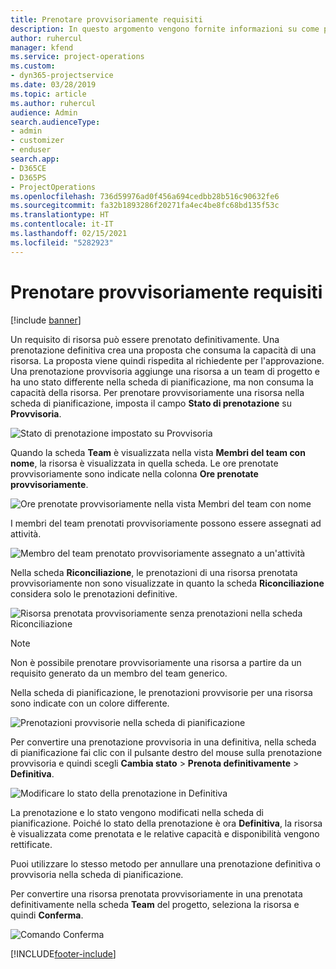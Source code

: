 ```yaml
---
title: Prenotare provvisoriamente requisiti
description: In questo argomento vengono fornite informazioni su come prenotare provvisoriamente i requisiti.
author: ruhercul
manager: kfend
ms.service: project-operations
ms.custom:
- dyn365-projectservice
ms.date: 03/28/2019
ms.topic: article
ms.author: ruhercul
audience: Admin
search.audienceType:
- admin
- customizer
- enduser
search.app:
- D365CE
- D365PS
- ProjectOperations
ms.openlocfilehash: 736d59976ad0f456a694cedbb28b516c90632fe6
ms.sourcegitcommit: fa32b1893286f20271fa4ec4be8fc68bd135f53c
ms.translationtype: HT
ms.contentlocale: it-IT
ms.lasthandoff: 02/15/2021
ms.locfileid: "5282923"
---
```

# <a name="soft-book-requirements"></a>Prenotare provvisoriamente requisiti

[!include [banner](../includes/psa-now-project-operations.md)]

Un requisito di risorsa può essere prenotato definitivamente. Una prenotazione definitiva crea una proposta che consuma la capacità di una risorsa. La proposta viene quindi rispedita al richiedente per l'approvazione. Una prenotazione provvisoria aggiunge una risorsa a un team di progetto e ha uno stato differente nella scheda di pianificazione, ma non consuma la capacità della risorsa. Per prenotare provvisoriamente una risorsa nella scheda di pianificazione, imposta il campo **Stato di prenotazione** su **Provvisoria**.

![Stato di prenotazione impostato su Provvisoria](media/Resource-Management-image77.png)

Quando la scheda **Team** è visualizzata nella vista **Membri del team con nome**, la risorsa è visualizzata in quella scheda. Le ore prenotate provvisoriamente sono indicate nella colonna **Ore prenotate provvisoriamente**.

![Ore prenotate provvisoriamente nella vista Membri del team con nome](media/Resource-Management-image78.png)

I membri del team prenotati provvisoriamente possono essere assegnati ad attività.

![Membro del team prenotato provvisoriamente assegnato a un'attività](media/Resource-Management-image79.png)

Nella scheda **Riconciliazione**, le prenotazioni di una risorsa prenotata provvisoriamente non sono visualizzate in quanto la scheda **Riconciliazione** considera solo le prenotazioni definitive.

![Risorsa prenotata provvisoriamente senza prenotazioni nella scheda Riconciliazione](media/Resource-Management-image80.png)

> [!NOTE]
> Non è possibile prenotare provvisoriamente una risorsa a partire da un requisito generato da un membro del team generico.

Nella scheda di pianificazione, le prenotazioni provvisorie per una risorsa sono indicate con un colore differente.

![Prenotazioni provvisorie nella scheda di pianificazione](media/Resource-Management-image81.png)

Per convertire una prenotazione provvisoria in una definitiva, nella scheda di pianificazione fai clic con il pulsante destro del mouse sulla prenotazione provvisoria e quindi scegli **Cambia stato** \> **Prenota definitivamente** \> **Definitiva**.

![Modificare lo stato della prenotazione in Definitiva](media/Resource-Management-image82.png)

La prenotazione e lo stato vengono modificati nella scheda di pianificazione. Poiché lo stato della prenotazione è ora **Definitiva**, la risorsa è visualizzata come prenotata e le relative capacità e disponibilità vengono rettificate.

Puoi utilizzare lo stesso metodo per annullare una prenotazione definitiva o provvisoria nella scheda di pianificazione.

Per convertire una risorsa prenotata provvisoriamente in una prenotata definitivamente nella scheda **Team** del progetto, seleziona la risorsa e quindi **Conferma**.

![Comando Conferma](media/Resource-Management-image83.png)


[!INCLUDE[footer-include](../includes/footer-banner.md)]